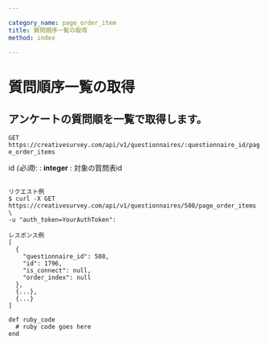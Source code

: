 ```yaml
---

category_name: page_order_item
title: 質問順序一覧の取得
method: index

---
```


# 質問順序一覧の取得

## アンケートの質問順を一覧で取得します。

`GET https://creativesurvey.com/api/v1/questionnaires/:questionnaire_id/page_order_items`

id _(必須)_:
: __integer__
: 対象の質問表id

~~~

リクエスト例
$ curl -X GET https://creativesurvey.com/api/v1/questionnaires/508/page_order_items \
-u "auth_token=YourAuthToken":

レスポンス例
[
  {
    "questionnaire_id": 508,
    "id": 1796,
    "is_connect": null,
    "order_index": null
  },
  {...},
  {...}
]

~~~

~~~
def ruby_code
  # ruby code goes here
end
~~~

